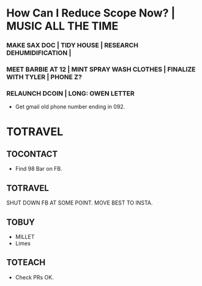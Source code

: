 # How Can I Reduce Scope Now? | MUSIC ALL THE TIME

### MAKE SAX DOC | TIDY HOUSE | RESEARCH DEHUMIDIFICATION | 
### MEET BARBIE AT 12 | MINT SPRAY WASH CLOTHES | FINALIZE WITH TYLER | PHONE Z? 
### RELAUNCH DCOIN | LONG: OWEN LETTER



- Get gmail old phone number ending in 092. 

# TOTRAVEL


## TOCONTACT 

- Find 98 Bar on FB.

## TOTRAVEL

SHUT DOWN FB AT SOME POINT. MOVE BEST TO INSTA.

## TOBUY

- MILLET
- Limes 

## TOTEACH

- Check PRs OK.
